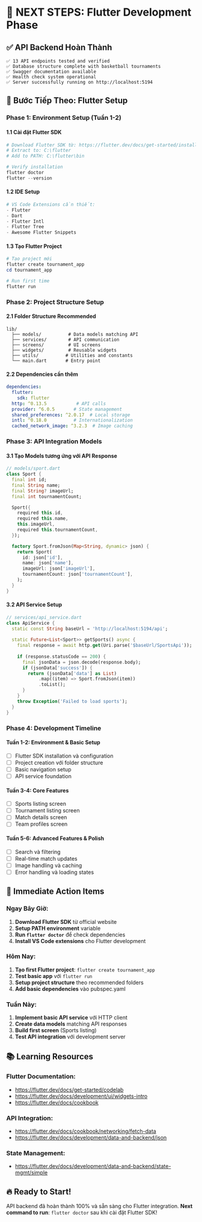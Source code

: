 # 🎯 NEXT STEPS: Flutter Development Phase

## ✅ API Backend Hoàn Thành
```
✅ 13 API endpoints tested and verified
✅ Database structure complete with basketball tournaments
✅ Swagger documentation available
✅ Health check system operational
✅ Server successfully running on http://localhost:5194
```

## 🚀 Bước Tiếp Theo: Flutter Setup

### Phase 1: Environment Setup (Tuần 1-2)

#### 1.1 Cài đặt Flutter SDK
```powershell
# Download Flutter SDK từ: https://flutter.dev/docs/get-started/install/windows
# Extract to: C:\flutter
# Add to PATH: C:\flutter\bin

# Verify installation
flutter doctor
flutter --version
```

#### 1.2 IDE Setup
```powershell
# VS Code Extensions cần thiết:
- Flutter
- Dart
- Flutter Intl
- Flutter Tree
- Awesome Flutter Snippets
```

#### 1.3 Tạo Flutter Project
```powershell
# Tạo project mới
flutter create tournament_app
cd tournament_app

# Run first time
flutter run
```

### Phase 2: Project Structure Setup

#### 2.1 Folder Structure Recommended
```
lib/
  ├── models/          # Data models matching API
  ├── services/        # API communication
  ├── screens/         # UI screens
  ├── widgets/         # Reusable widgets
  ├── utils/          # Utilities and constants
  └── main.dart       # Entry point
```

#### 2.2 Dependencies cần thêm
```yaml
dependencies:
  flutter:
    sdk: flutter
  http: ^0.13.5           # API calls
  provider: ^6.0.5       # State management
  shared_preferences: ^2.0.17  # Local storage
  intl: ^0.18.0          # Internationalization
  cached_network_image: ^3.2.3  # Image caching
```

### Phase 3: API Integration Models

#### 3.1 Tạo Models tương ứng với API Response
```dart
// models/sport.dart
class Sport {
  final int id;
  final String name;
  final String? imageUrl;
  final int tournamentCount;

  Sport({
    required this.id,
    required this.name,
    this.imageUrl,
    required this.tournamentCount,
  });

  factory Sport.fromJson(Map<String, dynamic> json) {
    return Sport(
      id: json['id'],
      name: json['name'],
      imageUrl: json['imageUrl'],
      tournamentCount: json['tournamentCount'],
    );
  }
}
```

#### 3.2 API Service Setup
```dart
// services/api_service.dart
class ApiService {
  static const String baseUrl = 'http://localhost:5194/api';
  
  static Future<List<Sport>> getSports() async {
    final response = await http.get(Uri.parse('$baseUrl/SportsApi'));
    
    if (response.statusCode == 200) {
      final jsonData = json.decode(response.body);
      if (jsonData['success']) {
        return (jsonData['data'] as List)
            .map((item) => Sport.fromJson(item))
            .toList();
      }
    }
    throw Exception('Failed to load sports');
  }
}
```

### Phase 4: Development Timeline

#### Tuần 1-2: Environment & Basic Setup
- [ ] Flutter SDK installation và configuration
- [ ] Project creation với folder structure
- [ ] Basic navigation setup
- [ ] API service foundation

#### Tuần 3-4: Core Features
- [ ] Sports listing screen
- [ ] Tournament listing screen  
- [ ] Match details screen
- [ ] Team profiles screen

#### Tuần 5-6: Advanced Features & Polish
- [ ] Search và filtering
- [ ] Real-time match updates
- [ ] Image handling và caching
- [ ] Error handling và loading states

## 🎯 Immediate Action Items

### Ngay Bây Giờ:
1. **Download Flutter SDK** từ official website
2. **Setup PATH environment** variable
3. **Run `flutter doctor`** để check dependencies
4. **Install VS Code extensions** cho Flutter development

### Hôm Nay:
1. **Tạo first Flutter project**: `flutter create tournament_app`
2. **Test basic app** với `flutter run`
3. **Setup project structure** theo recommended folders
4. **Add basic dependencies** vào pubspec.yaml

### Tuần Này:
1. **Implement basic API service** với HTTP client
2. **Create data models** matching API responses
3. **Build first screen** (Sports listing)
4. **Test API integration** với development server

## 📚 Learning Resources

### Flutter Documentation:
- https://flutter.dev/docs/get-started/codelab
- https://flutter.dev/docs/development/ui/widgets-intro
- https://flutter.dev/docs/cookbook

### API Integration:
- https://flutter.dev/docs/cookbook/networking/fetch-data
- https://flutter.dev/docs/development/data-and-backend/json

### State Management:
- https://flutter.dev/docs/development/data-and-backend/state-mgmt/simple

## 🔥 Ready to Start!

API backend đã hoàn thành 100% và sẵn sàng cho Flutter integration. 
**Next command to run**: `flutter doctor` sau khi cài đặt Flutter SDK!
